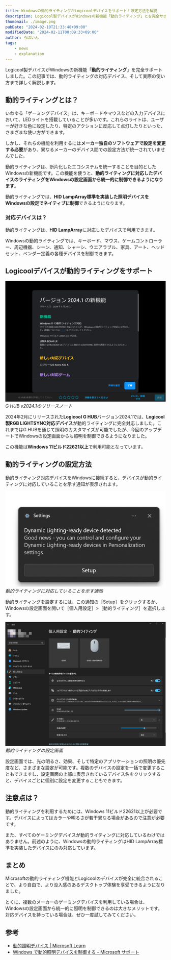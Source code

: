 ```yaml
---
title: Windowsの動的ライティングがLogicoolデバイスをサポート！設定方法を解説
description: Logicool製デバイスがWindowsの新機能「動的ライティング」とを完全サポートしました。この記事では、動的ライティングの対応デバイス、そして実際の使い方まで詳しく解説します。
thumbnail: ./image.png
pubDate: "2024-02-10T21:33:48+09:00"
modifiedDate: "2024-02-11T00:09:33+09:00"
author: ろぼいん
tags:
    - news
    - explanation
---
```


Logicool製デバイスがWindowsの新機能「**動的ライティング**」を完全サポートしました。この記事では、動的ライティングの対応デバイス、そして実際の使い方まで詳しく解説します。

## 動的ライティングとは？

いわゆる「ゲーミングデバイス」は、キーボードやマウスなどの入力デバイスにおいて、LEDライトを搭載していることが多いです。これらのライトは、ユーザーが好きな色に設定したり、特定のアクションに反応して点灯したりといった、さまざまな使い方ができます。

しかし、それらの機能を利用するには**メーカー独自のソフトウェアで設定を変更する必要**があり、異なるメーカーのデバイス間での設定方法が統一されていませんでした。

動的ライティングは、断片化したエコシステムを統一することを目的としたWindowsの新機能です。この機能を使うと、**動的ライティングに対応したデバイスのライティングをWindowsの設定画面から統一的に制御できるようになります**。

動的ライティングでは、**HID LampArray標準を実装した照明デバイスをWindowsの設定でネイティブに制御**できるようになります。

### 対応デバイスは？

動的ライティングは、**HID LampArray**に対応したデバイスで利用できます。

Windowsの動的ライティングでは、キーボード、マウス、ゲームコントローラー、周辺機器、シーン、通知、シャーシ、ウエアラブル、家具、アート、ヘッドセット、ベンダー定義の各種デバイスを制御できます。

## Logicoolデバイスが動的ライティングをサポート

![G HUB v2024.1のリリースノート](./image.png)
*G HUB v2024.1のリリースノート*

2024年2月にリリースされた**Logicool G HUB**バージョン2024.1では、**Logicool製RGB LIGHTSYNC対応デバイス**が動的ライティングに完全対応しました。これまではG HUBを通じて照明のカスタマイズが可能でしたが、今回のアップデートでWindowsの設定画面からも照明を制御できるようになりました。

この機能は**Windows 11ビルド22621以上**で利用可能となっています。

## 動的ライティングの設定方法

動的ライティング対応デバイスをWindowsに接続すると、デバイスが動的ライティングに対応していることを示す通知が表示されます。

![動的ライティングに対応していることを示す通知](./image-1.png)
*動的ライティングに対応していることを示す通知*

動的ライティングを設定するには、この通知の［Setup］をクリックするか、Windowsの設定画面を開いて［個人用設定］>［動的ライティング］を選択します。

![動的ライティングの設定画面](./image-2.png)
*動的ライティングの設定画面*

設定画面では、光の明るさ、効果、そして特定のアプリケーションの照明の優先度など、さまざまな設定が可能です。複数のデバイスの設定を一括で変更することもできますし、設定画面の上部に表示されているデバイス名をクリックすると、デバイスごとに個別に設定を変更することもできます。

## 注意点は？

動的ライティングを利用するためには、Windows 11ビルド22621以上が必要です。デバイスによってはカラーや明るさが若干異なる場合があるので注意が必要です。

また、すべてのゲーミングデバイスが動的ライティングに対応しているわけではありません。前述のように、Windowsの動的ライティングはHID LampArray標準を実装したデバイスにのみ対応しています。

## まとめ

Microsoftの動的ライティング機能とLogicoolのデバイスが完全に統合されることで、より自由で、より没入感のあるデスクトップ体験を享受できるようになりました。

とくに、複数のメーカーのゲーミングデバイスを利用している場合は、Windowsの設定画面から統一的に照明を制御できるのは大きなメリットです。対応デバイスを持っている場合は、ぜひ一度試してみてください。

## 参考

- [動的照明デバイス | Microsoft Learn](https://learn.microsoft.com/ja-jp/windows-hardware/design/component-guidelines/dynamic-lighting-devices)
- [Windows で動的照明デバイスを制御する - Microsoft サポート](https://support.microsoft.com/ja-jp/windows/windows-%E3%81%A7%E5%8B%95%E7%9A%84%E7%85%A7%E6%98%8E%E3%83%87%E3%83%90%E3%82%A4%E3%82%B9%E3%82%92%E5%88%B6%E5%BE%A1%E3%81%99%E3%82%8B-8e8f22e3-e820-476c-8f9d-9ffc7b6ffcd2)
